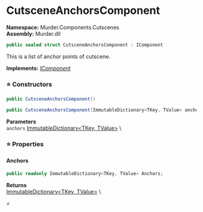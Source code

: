 # CutsceneAnchorsComponent

**Namespace:** Murder.Components.Cutscenes \
**Assembly:** Murder.dll

```csharp
public sealed struct CutsceneAnchorsComponent : IComponent
```

This is a list of anchor points of cutscene.

**Implements:** _[IComponent](../../../Bang/Components/IComponent.html)_

### ⭐ Constructors
```csharp
public CutsceneAnchorsComponent()
```

```csharp
public CutsceneAnchorsComponent(ImmutableDictionary<TKey, TValue> anchors)
```

**Parameters** \
`anchors` [ImmutableDictionary\<TKey, TValue\>](https://learn.microsoft.com/en-us/dotnet/api/System.Collections.Immutable.ImmutableDictionary-2?view=net-7.0) \

### ⭐ Properties
#### Anchors
```csharp
public readonly ImmutableDictionary<TKey, TValue> Anchors;
```

**Returns** \
[ImmutableDictionary\<TKey, TValue\>](https://learn.microsoft.com/en-us/dotnet/api/System.Collections.Immutable.ImmutableDictionary-2?view=net-7.0) \


⚡